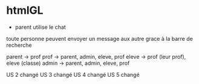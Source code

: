 # htmlGL


- parent utilise le chat

toute personne peuvent envoyer un message aux autre
grace à la barre de recherche

parent -> prof
prof -> parent, admin, eleve, prof
eleve -> prof (leur prof), eleve (classe)
admin -> parent, admin, eleve, prof


US 2 changé
US 3 changé
US 4 changé
US 5 changé